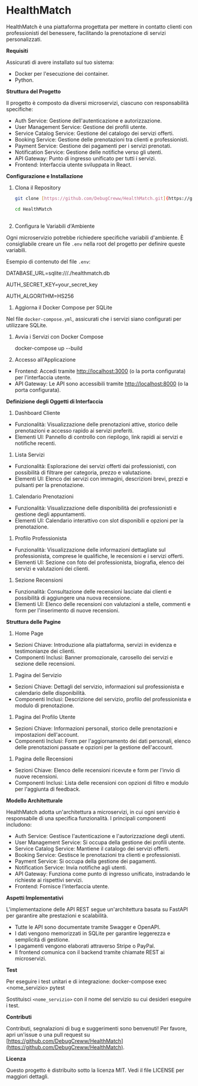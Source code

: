 # HealthMatch

HealthMatch è una piattaforma progettata per mettere in contatto clienti con professionisti del benessere, facilitando la prenotazione di servizi personalizzati.

**Requisiti**

Assicurati di avere installato sul tuo sistema:

- Docker per l'esecuzione dei container.
- Python.

**Struttura del Progetto**

Il progetto è composto da diversi microservizi, ciascuno con responsabilità specifiche:

- Auth Service: Gestione dell'autenticazione e autorizzazione.
- User Management Service: Gestione dei profili utente.
- Service Catalog Service: Gestione del catalogo dei servizi offerti.
- Booking Service: Gestione delle prenotazioni tra clienti e professionisti.
- Payment Service: Gestione dei pagamenti per i servizi prenotati.
- Notification Service: Gestione delle notifiche verso gli utenti.
- API Gateway: Punto di ingresso unificato per tutti i servizi.
- Frontend: Interfaccia utente sviluppata in React.

**Configurazione e Installazione**

1. Clona il Repository
    ```bash
    git clone [https://github.com/DebugCreww/HealthMatch.git](https://github.com/DebugCreww/HealthMatch.git)
    
    cd HealthMatch
      
2. Configura le Variabili d'Ambiente

Ogni microservizio potrebbe richiedere specifiche variabili d'ambiente. È consigliabile creare un file `.env` nella root del progetto per definire queste variabili.

Esempio di contenuto del file `.env`:

DATABASE_URL=sqlite:///./healthmatch.db

AUTH_SECRET_KEY=your_secret_key

AUTH_ALGORITHM=HS256

1. Aggiorna il Docker Compose per SQLite

Nel file `docker-compose.yml`, assicurati che i servizi siano configurati per utilizzare SQLite.

1. Avvia i Servizi con Docker Compose
    
    docker-compose up --build
    
2. Accesso all'Applicazione
- Frontend: Accedi tramite [http://localhost:3000](http://localhost:3000/) (o la porta configurata) per l'interfaccia utente.
- API Gateway: Le API sono accessibili tramite [http://localhost:8000](http://localhost:8000/) (o la porta configurata).

**Definizione degli Oggetti di Interfaccia**

1. Dashboard Cliente
- Funzionalità: Visualizzazione delle prenotazioni attive, storico delle prenotazioni e accesso rapido ai servizi preferiti.
- Elementi UI: Pannello di controllo con riepilogo, link rapidi ai servizi e notifiche recenti.
1. Lista Servizi
- Funzionalità: Esplorazione dei servizi offerti dai professionisti, con possibilità di filtrare per categoria, prezzo e valutazione.
- Elementi UI: Elenco dei servizi con immagini, descrizioni brevi, prezzi e pulsanti per la prenotazione.
1. Calendario Prenotazioni
- Funzionalità: Visualizzazione delle disponibilità dei professionisti e gestione degli appuntamenti.
- Elementi UI: Calendario interattivo con slot disponibili e opzioni per la prenotazione.
1. Profilo Professionista
- Funzionalità: Visualizzazione delle informazioni dettagliate sul professionista, comprese le qualifiche, le recensioni e i servizi offerti.
- Elementi UI: Sezione con foto del professionista, biografia, elenco dei servizi e valutazioni dei clienti.
1. Sezione Recensioni
- Funzionalità: Consultazione delle recensioni lasciate dai clienti e possibilità di aggiungere una nuova recensione.
- Elementi UI: Elenco delle recensioni con valutazioni a stelle, commenti e form per l'inserimento di nuove recensioni.

**Struttura delle Pagine**

1. Home Page
- Sezioni Chiave: Introduzione alla piattaforma, servizi in evidenza e testimonianze dei clienti.
- Componenti Inclusi: Banner promozionale, carosello dei servizi e sezione delle recensioni.
1. Pagina del Servizio
- Sezioni Chiave: Dettagli del servizio, informazioni sul professionista e calendario delle disponibilità.
- Componenti Inclusi: Descrizione del servizio, profilo del professionista e modulo di prenotazione.
1. Pagina del Profilo Utente
- Sezioni Chiave: Informazioni personali, storico delle prenotazioni e impostazioni dell'account.
- Componenti Inclusi: Form per l'aggiornamento dei dati personali, elenco delle prenotazioni passate e opzioni per la gestione dell'account.
1. Pagina delle Recensioni
- Sezioni Chiave: Elenco delle recensioni ricevute e form per l'invio di nuove recensioni.
- Componenti Inclusi: Lista delle recensioni con opzioni di filtro e modulo per l'aggiunta di feedback.

**Modello Architetturale**

HealthMatch adotta un'architettura a microservizi, in cui ogni servizio è responsabile di una specifica funzionalità. I principali componenti includono:

- Auth Service: Gestisce l'autenticazione e l'autorizzazione degli utenti.
- User Management Service: Si occupa della gestione dei profili utente.
- Service Catalog Service: Mantiene il catalogo dei servizi offerti.
- Booking Service: Gestisce le prenotazioni tra clienti e professionisti.
- Payment Service: Si occupa della gestione dei pagamenti.
- Notification Service: Invia notifiche agli utenti.
- API Gateway: Funziona come punto di ingresso unificato, instradando le richieste ai rispettivi servizi.
- Frontend: Fornisce l'interfaccia utente.

**Aspetti Implementativi**

L'implementazione delle API REST segue un'architettura basata su FastAPI per garantire alte prestazioni e scalabilità.

- Tutte le API sono documentate tramite Swagger e OpenAPI.
- I dati vengono memorizzati in SQLite per garantire leggerezza e semplicità di gestione.
- I pagamenti vengono elaborati attraverso Stripe o PayPal.
- Il frontend comunica con il backend tramite chiamate REST ai microservizi.

**Test**

Per eseguire i test unitari e di integrazione:
docker-compose exec <nome_servizio> pytest

Sostituisci `<nome_servizio>` con il nome del servizio su cui desideri eseguire i test.

**Contributi**

Contributi, segnalazioni di bug e suggerimenti sono benvenuti! Per favore, apri un'issue o una pull request su [https://github.com/DebugCreww/HealthMatch](https://github.com/DebugCreww/HealthMatch).

**Licenza**

Questo progetto è distribuito sotto la licenza MIT. Vedi il file LICENSE per maggiori dettagli.
